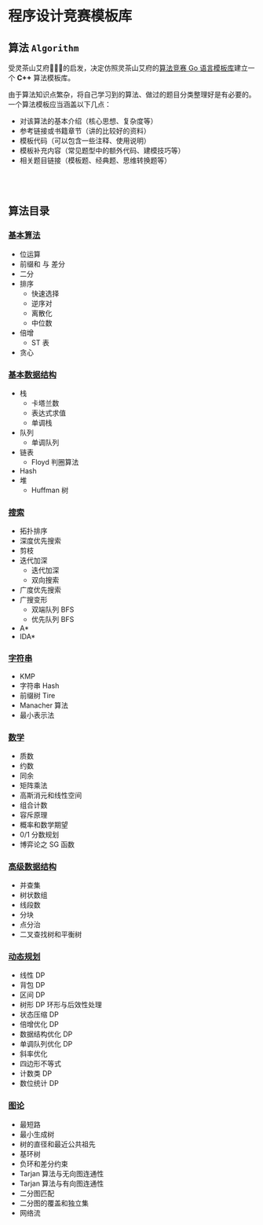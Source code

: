 # 程序设计竞赛模板库

## 算法 `Algorithm`

受灵茶山艾府💭💡🎈的启发，决定仿照灵茶山艾府的[算法竞赛 Go 语言模板库](https://github.com/EndlessCheng/codeforces-go)建立一个 **C++** 算法模板库。

由于算法知识点繁杂，将自己学习到的算法、做过的题目分类整理好是有必要的。一个算法模板应当涵盖以下几点：

- 对该算法的基本介绍（核心思想、复杂度等）
- 参考链接或书籍章节（讲的比较好的资料）
- 模板代码（可以包含一些注释、使用说明）
- 模板补充内容（常见题型中的额外代码、建模技巧等）
- 相关题目链接（模板题、经典题、思维转换题等）  


<br/>


<br/>


## 算法目录

### [基本算法](/Basic_Algorithm.md)

- 位运算
- 前缀和 与 差分
- 二分
- 排序
	- 快速选择
	- 逆序对
	- 离散化
	- 中位数
- 倍增
	- ST 表
- 贪心

### [基本数据结构](/Basic_Data_Structure.md)

- 栈
	- 卡塔兰数
	- 表达式求值
	- 单调栈
- 队列
	- 单调队列
- 链表
	- Floyd 判圈算法
- Hash 
- 堆
	- Huffman 树

### [搜索](/Search_Algorithm.md)

- 拓扑排序
- 深度优先搜索
- 剪枝
- 迭代加深
	- 迭代加深
	- 双向搜索
- 广度优先搜索
- 广搜变形
	- 双端队列 BFS
	- 优先队列 BFS
- A*
- IDA*

### [字符串](/String.md)

- KMP
- 字符串 Hash
- 前缀树 Tire
- Manacher 算法
- 最小表示法

### [数学](/Math.md)

- 质数
- 约数
- 同余
- 矩阵乘法
- 高斯消元和线性空间
- 组合计数
- 容斥原理
- 概率和数学期望
- 0/1 分数规划
- 博弈论之 SG 函数

### [高级数据结构](/Advanced_Data_Structure.md)

- 并查集
- 树状数组
- 线段数
- 分块
- 点分治
- 二叉查找树和平衡树

### [动态规划](/Dynamic_Programming.md)

- 线性 DP
- 背包 DP
- 区间 DP
- 树形 DP 环形与后效性处理
- 状态压缩 DP
- 倍增优化 DP 
- 数据结构优化 DP
- 单调队列优化 DP
- 斜率优化
- 四边形不等式
- 计数类 DP 
- 数位统计 DP

### [图论](/Graph_Theory.md)

- 最短路
- 最小生成树
- 树的直径和最近公共祖先
- 基环树
- 负环和差分约束
- Tarjan 算法与无向图连通性
- Tarjan 算法与有向图连通性
- 二分图匹配
- 二分图的覆盖和独立集
- 网络流